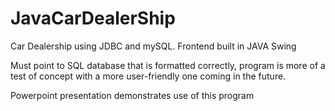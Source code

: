 # JavaCarDealerShip
Car Dealership using JDBC and mySQL. Frontend built in JAVA Swing

Must point to SQL database that is formatted correctly, program is more of a test of concept with a more user-friendly one coming in the future.

Powerpoint presentation demonstrates use of this program

